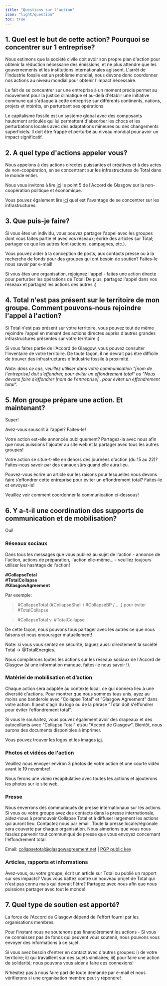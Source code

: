 ```yaml
---
title: "Questions sur l'action"
icon: "light/question"
toc: true
---
```


## 1. Quel est le but de cette action? Pourquoi se concentrer sur 1 entreprise?

Nous estimons que la société civile doit avoir son propre plan d'action pour obtenir la réduction nécessaire des émissions, et ne plus attendre que les gouvernements et les institutions internationales agissent. L'arrêt de l'industrie fossile est un problème mondial, nous devons donc coordonner nos actions au niveau mondial pour obtenir l'impact nécessaire.  

Le fait de se concentrer sur une entreprise à un moment précis permet au mouvement pour la justice climatique et au-delà d'établir une initiative commune qui s'attaque à cette entreprise sur différents continents, nations, projets et intérêts, en perturbant ses opérations.  

Le capitalisme fossile est un système global avec des composants hautement articulés qui lui permettent d'absorber les chocs et les perturbations locales avec des adaptations mineures ou des changements superficiels. Il doit être frappé et perturbé au niveau mondial pour avoir un impact significatif.  

## 2. A quel type d'actions appeler vous?

Nous appelons à des actions directes puissantes et créatives et à des actes de non-coopération, en se concentrant sur les infrastructures de Total dans le monde entier.  

Nous vous invitons à lire [ici](../agreement/) le point 5 de l'Accord de Glasgow sur la non-coopération politique et économique.  

Vous pouvez également lire [ici](../faq/#15-quel-est-lavantage-de-se-concentrer-sur-les-infrastructures) quel est l'avantage de se concentrer sur les infrastructures.  


## 3. Que puis-je faire?

Si vous êtes un individu, vous pouvez partager l'appel avec les groupes dont vous faites partie et avec vos réseaux; écrire des articles sur Total; partager ce que les autres font (actions, campagnes, etc.).  

Vous pouvez aider à la conception de posts, aux contacts presse ou à la recherche de fonds pour des groupes qui ont besoin de soutien? Faites-le nous savoir par e-mail!  

Si vous êtes une organisation, rejoignez l'appel - faites une action directe pour perturber les opérations de Total! De plus, partagez l'appel dans vos réseaux et partagez les actions des autres :)  


## 4. Total n'est pas présent sur le territoire de mon groupe. Comment pouvons-nous rejoindre l'appel à l'action?

Si Total n'est pas présent sur votre territoire, vous pouvez tout de même rejoindre l'appel en menant des actions directes auprès d'autres grandes infrastructures présentes sur votre territoire :)  

Si vous faites partie de l'Accord de Glasgow, vous pouvez consulter l'inventaire de votre territoire. De toute façon, il ne devrait pas être difficile de trouver des infrastructures d'industrie fossile à proximité.  

*Note: dans ce cas, veuillez utiliser dans votre communication "[nom de l'entreprise] doit s’effondrer, pour éviter un effondrement total" ou "Nous devons faire s’éffondrer [nom de l'entreprise] , pour éviter un effondrement total".*


## 5. Mon groupe prépare une action. Et maintenant?

Super!  

Avez-vous souscrit à l'appel? Faites-le!  

Votre action est-elle annoncée publiquement? Partagez-la avec nous afin que nous puissions l'ajouter au site web et la partager avec tous les autres groupes!  

Votre action se situe-t-elle en dehors des journées d'action (du 15 au 22)? Faites-nous savoir par des canaux sûrs quand elle aura lieu.  

Pouvez-vous écrire un article sur les raisons pour lesquelles nous devons faire s’effondrer cette entreprise pour éviter un effondrement total? Faites-le et envoyez-le!  

Veuillez voir comment coordonner la communication ci-dessous!  


## 6. Y a-t-il une coordination des supports de communication et de mobilisation?

Oui!  

### Réseaux sociaux

Dans tous les messages que vous publiez au sujet de l'action - annonce de l'action, actions de préparation, l'action elle-même... - veuillez toujours utiliser les hashtags de l'action!  

**\#CollapseTotal**  
**\#TotalCollapse**  
**\#GlasgowAgreement**  

Par exemple:  

> \#CollapseTotal (#CollapseShell / #CollapseBP / ....) pour éviter #TotalCollapse

> \#CollapseTotal v. #TotalCollapse

De cette façon, nous pouvons tous partager avec les autres ce que nous faisons et nous encourager mutuellement!  

Note: si vous vous sentez en sécurité, taguez aussi directement la société Total -> @TotalEnergies.  

Nous compilerons toutes les actions sur les réseaux sociaux de l'Accord de Glasgow (si une information manque, faites-le nous savoir !).  


### Matériel de mobilisation et d’action

Chaque action sera adaptée au contexte local, ce qui donnera lieu à une diversité d'actions. Pour montrer que nous sommes tous unis, ayez au moins une banderole avec "Collapse Total" et "Glasgow Agreement" dans votre action. Il peut s'agir du logo ou de la phrase "Total doit s'effondrer pour éviter l'effondrement total".  

Si vous le souhaitez, vous pouvez également avoir des drapeaux et des autocollants avec "Collapse Total" et/ou "Accord de Glasgow". Bientôt, nous aurons des documents disponibles à imprimer.  

Vous pouvez trouver les logos et les images [ici](../../en/brand/).  

### Photos et vidéos de l'action

Veuillez nous envoyer environ 3 photos de votre action et une courte vidéo avant le 19 novembre!  

Nous ferons une vidéo récapitulative avec toutes les actions et ajouterons les photos sur le site web.  

### Presse

Nous enverrons des communiqués de presse internationaux sur les actions. Si vous ou votre groupe avez des contacts dans la presse internationale, aidez-nous à promouvoir Collapse Total et à diffuser largement les actions qui auront lieu. Contactez nous par email.
Toute la presse locale/régionale sera couverte par chaque organisation. Nous aimerions que vous nous fassiez parvenir tout communiqué de presse que vous envoyez concernant l'effondrement total.  

Email: collapsetotal@glasgowagreement.net | [PGP public key](../../pgp/collapse_total_public_key.asc)  

### Articles, rapports et informations

Avez-vous, ou votre groupe, écrit un article sur Total ou publié un rapport sur ses impacts? Vous vous battez contre un nouveau projet de Total qui n'est pas connu mais qui devrait l'être? Partagez avec nous afin que nous puissions partager avec tout le monde!  


## 7. Quel type de soutien est apporté?

La force de l'Accord de Glasgow dépend de l'effort fourni par les organisations membres.  

Pour l'instant nous ne soutenons pas financièrement les actions - Si vous ne connaissez pas de fonds qui peuvent vous soutenir, nous pouvons vous envoyer des informations à ce sujet.  

Si vous avez besoin d'entrer en contact avec d'autres groupes: i) de votre territoire; ii) qui travaillent sur des sujets similaires; iii) pour faire une action de solidarité; nous pouvons vous aider à faire ces connexions!  

N'hésitez pas à nous faire part de toute demande par e-mail et nous vérifierons si une organisation membre peut y répondre!  